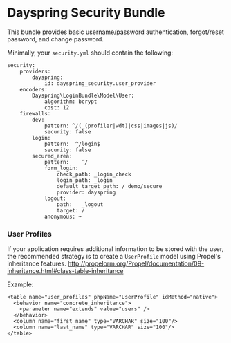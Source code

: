 # Dayspring Security Bundle

This bundle provides basic username/password authentication, forgot/reset password, and change password.

Minimally, your `security.yml` should contain the following:
```
security:
    providers:
        dayspring:
            id: dayspring_security.user_provider
    encoders:
        Dayspring\LoginBundle\Model\User:
            algorithm: bcrypt
            cost: 12
    firewalls:
        dev:
            pattern: ^/(_(profiler|wdt)|css|images|js)/
            security: false
        login:
            pattern:  ^/login$
            security: false
        secured_area:
            pattern:    ^/
            form_login:
                check_path: _login_check
                login_path: _login
                default_target_path: /_demo/secure
                provider: dayspring
            logout:
                path:   _logout
                target: /
            anonymous: ~
```

### User Profiles
If your application requires additional information to be stored with the user, the recommended strategy is to create
a `UserProfile` model using Propel's inheritance features.
http://propelorm.org/Propel/documentation/09-inheritance.html#class-table-inheritance

Example:
```
<table name="user_profiles" phpName="UserProfile" idMethod="native">
  <behavior name="concrete_inheritance">
    <parameter name="extends" value="users" />
  </behavior>
  <column name="first_name" type="VARCHAR" size="100"/>
  <column name="last_name" type="VARCHAR" size="100"/>
</table>
```

